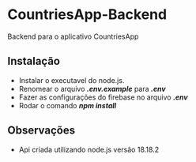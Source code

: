 # CountriesApp-Backend
 Backend para o aplicativo CountriesApp

## Instalação
- Instalar o executavel do node.js.
- Renomear o arquivo ***.env.example*** para ***.env***
- Fazer as configurações do firebase no arquivo ***.env***
- Rodar o comando ***npm install***

## Observações
- Api criada utilizando node.js versão 18.18.2
